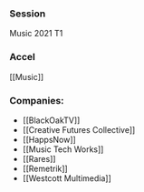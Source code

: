 
### Session
Music 2021 T1

### Accel
[[Music]]

### Companies:
- [[BlackOakTV]]
- [[Creative Futures Collective]]
- [[HappsNow]]
- [[Music Tech Works]]
- [[Rares]]
- [[Remetrik]]
- [[Westcott Multimedia]]


